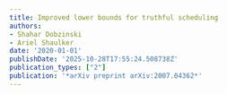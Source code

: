 ```yaml
---
title: Improved lower bounds for truthful scheduling
authors:
- Shahar Dobzinski
- Ariel Shaulker
date: '2020-01-01'
publishDate: '2025-10-28T17:55:24.508738Z'
publication_types: ["2"]
publication: '*arXiv preprint arXiv:2007.04362*'
---
```

